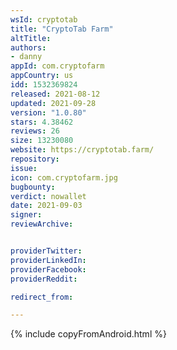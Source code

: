```yaml
---
wsId: cryptotab
title: "CryptoTab Farm"
altTitle: 
authors:
- danny
appId: com.cryptofarm
appCountry: us
idd: 1532369824
released: 2021-08-12
updated: 2021-09-28
version: "1.0.80"
stars: 4.38462
reviews: 26
size: 13230080
website: https://cryptotab.farm/
repository: 
issue: 
icon: com.cryptofarm.jpg
bugbounty: 
verdict: nowallet
date: 2021-09-03
signer: 
reviewArchive:


providerTwitter: 
providerLinkedIn: 
providerFacebook: 
providerReddit: 

redirect_from:

---
```


{% include copyFromAndroid.html %}
